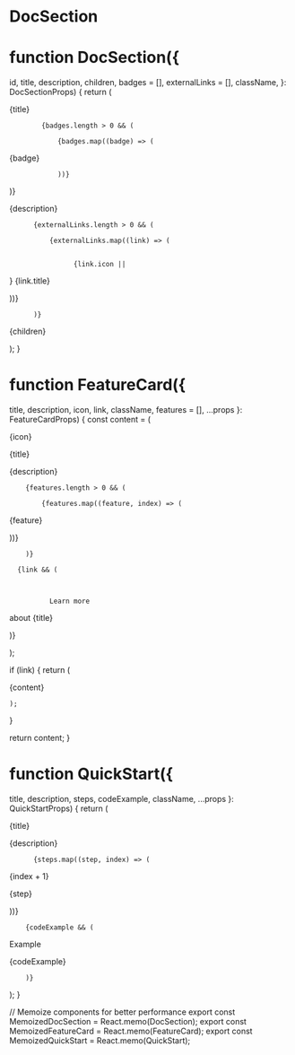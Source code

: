 # DocSection

# function DocSection({
  id,
  title,
  description,
  children,
  badges = [],
  externalLinks = [],
  className,
}: DocSectionProps) {
  return (
    
      
        
          
            
{title}

            {badges.length > 0 && (
              
                {badges.map((badge) => (
                  
{badge}

                ))}
              
)}

          
{description}

          
          {externalLinks.length > 0 && (
            
              {externalLinks.map((link) => (
                
                  
                    {link.icon || 
}
                    {link.title}

                
))}

          )}
        
        
        
          
{children}

        

    
  );
}

# function FeatureCard({
  title,
  description,
  icon,
  link,
  className,
  features = [],
  ...props
}: FeatureCardProps) {
  const content = (
    
      
        
          
{icon}

          
{title}

        

      
        
{description}

        {features.length > 0 && (
          
            {features.map((feature, index) => (
              
                
                  

                
{feature}

              
))}

        )}
      
      {link && (
        
          
            
              Learn more 
about {title}

            

        
)}

  );

  if (link) {
    return (
      
{content}

    );
  }

  return content;
}

# function QuickStart({
  title,
  description,
  steps,
  codeExample,
  className,
  ...props
}: QuickStartProps) {
  return (
    
      
        
          
          
{title}

        

      
        
{description}

        
          {steps.map((step, index) => (
            
              
{index + 1}

              
{step}

            
))}

        {codeExample && (
          
            
Example

            
              
{codeExample}

            

        )}
      

  );
}

// Memoize components for better performance
export const MemoizedDocSection = React.memo(DocSection);
export const MemoizedFeatureCard = React.memo(FeatureCard);
export const MemoizedQuickStart = React.memo(QuickStart);